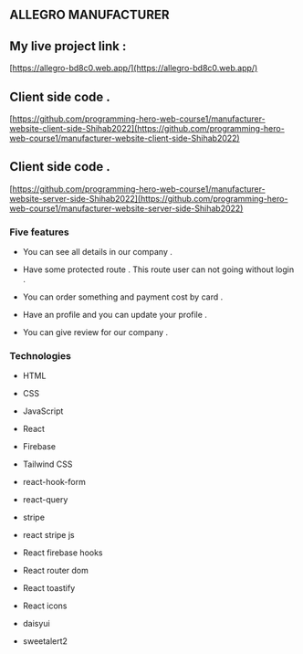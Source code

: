 
## ALLEGRO MANUFACTURER


## My live project link : 

 [https://allegro-bd8c0.web.app/](https://allegro-bd8c0.web.app/) 
 

 ## Client side code .

 [https://github.com/programming-hero-web-course1/manufacturer-website-client-side-Shihab2022](https://github.com/programming-hero-web-course1/manufacturer-website-client-side-Shihab2022)
 
 ## Client side code .

 [https://github.com/programming-hero-web-course1/manufacturer-website-server-side-Shihab2022](https://github.com/programming-hero-web-course1/manufacturer-website-server-side-Shihab2022)


### Five features

- You can see all details in our company .

- Have some protected route . This route user can not going without login .

- You can order something and payment cost by card .

- Have an profile and you can update your profile  .

- You can give review for our company .




### Technologies 

- HTML

- CSS

- JavaScript

- React 

- Firebase

- Tailwind CSS

- react-hook-form

- react-query

- stripe

- react stripe js

- React firebase hooks 

- React router dom

- React toastify 

- React icons

- daisyui

- sweetalert2